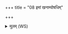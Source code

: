 +++
title = "08 इमां खनाम्योषधिम्"

+++
<details><summary>मूलम् (WS)</summary>

इमां खनाम्योषधिं वीरुधां बलवत्तमाम् ।  
यया सपत्नीं बाधते कृणुते केवलं पतिम् ॥१०॥
</details>